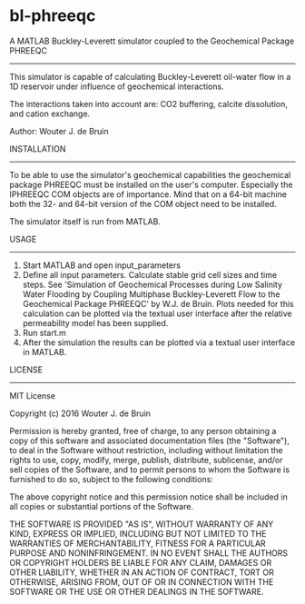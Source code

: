 # bl-phreeqc

A MATLAB Buckley-Leverett simulator coupled to the Geochemical Package PHREEQC
******************************************************************************

This simulator is capable of calculating Buckley-Leverett oil-water flow in a 1D reservoir under influence of geochemical interactions.

The interactions taken into account are: CO2 buffering, calcite dissolution,
and cation exchange.

Author: Wouter J. de Bruin


INSTALLATION
************

To be able to use the simulator's geochemical capabilities the geochemical package PHREEQC must be installed on the user's computer. Especially the IPHREEQC COM objects are of importance. Mind that on a 64-bit machine both the 32- and 64-bit version of the COM object need to be installed.

The simulator itself is run from MATLAB.

USAGE
*****

1. Start MATLAB and open input_parameters
2. Define all input parameters. Calculate stable grid cell sizes and time steps. See 'Simulation of Geochemical Processes during Low Salinity Water Flooding by Coupling Multiphase Buckley-Leverett Flow to the Geochemical Package PHREEQC' by W.J. de Bruin. Plots needed for this calculation can be plotted via the textual user interface after the relative permeability model has been supplied.
3. Run start.m
4. After the simulation the results can be plotted via a textual user interface in MATLAB.

LICENSE
*******

MIT License

Copyright (c) 2016 Wouter J. de Bruin

Permission is hereby granted, free of charge, to any person obtaining a copy
of this software and associated documentation files (the "Software"), to deal
in the Software without restriction, including without limitation the rights
to use, copy, modify, merge, publish, distribute, sublicense, and/or sell
copies of the Software, and to permit persons to whom the Software is
furnished to do so, subject to the following conditions:

The above copyright notice and this permission notice shall be included in all
copies or substantial portions of the Software.

THE SOFTWARE IS PROVIDED "AS IS", WITHOUT WARRANTY OF ANY KIND, EXPRESS OR
IMPLIED, INCLUDING BUT NOT LIMITED TO THE WARRANTIES OF MERCHANTABILITY,
FITNESS FOR A PARTICULAR PURPOSE AND NONINFRINGEMENT. IN NO EVENT SHALL THE
AUTHORS OR COPYRIGHT HOLDERS BE LIABLE FOR ANY CLAIM, DAMAGES OR OTHER
LIABILITY, WHETHER IN AN ACTION OF CONTRACT, TORT OR OTHERWISE, ARISING FROM,
OUT OF OR IN CONNECTION WITH THE SOFTWARE OR THE USE OR OTHER DEALINGS IN THE
SOFTWARE.
